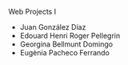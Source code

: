 Web Projects I

- Juan González Díaz
- Edouard Henri Roger Pellegrin
- Georgina Bellmunt Domingo
- Eugènia Pacheco Ferrando
